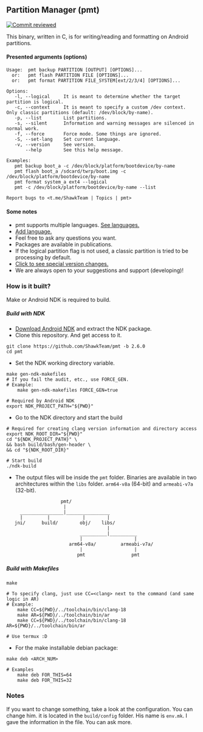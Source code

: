 ## Partition Manager (pmt)

[![Commit reviewed](https://github.com/ShawkTeam/pmt/actions/workflows/check_commits.yml/badge.svg)](https://github.com/ShawkTeam/pmt/actions/workflows/check_commits.yml)

This binary, written in C, is for writing/reading and formatting on Android partitions.

#### Presented arguments (options)

```
Usage:  pmt backup PARTITION [OUTPUT] [OPTIONS]...
  or:   pmt flash PARTITION FILE [OPTIONS]...
  or:   pmt format PARTITION FILE_SYSTEM[ext/2/3/4] [OPTIONS]...

Options:
   -l, --logical     It is meant to determine whether the target partition is logical.
   -c, --context     It is meant to specify a custom /dev context. Only classic partitions (default: /dev/block/by-name).
   -p, --list        List partitions.
   -s, --silent      Information and warning messages are silenced in normal work.
   -f, --force       Force mode. Some things are ignored.
   -S, --set-lang    Set current language.
   -v, --version     See version.
       --help        See this help message.

Examples:
   pmt backup boot_a -c /dev/block/platform/bootdevice/by-name
   pmt flash boot_a /sdcard/twrp/boot.img -c /dev/block/platform/bootdevice/by-name
   pmt format system_a ext4 --logical
   pmt -c /dev/block/platform/bootdevice/by-name --list

Report bugs to <t.me/ShawkTeam | Topics | pmt>
```

#### Some notes

- pmt supports multiple languages. [See languages.](https://github.com/ShawkTeam/pmt/blob/2.6.0/LANGUAGES.md)
- [Add language.](https://github.com/ShawkTeam/pmt/blob/2.6.0/ADD-LANGUAGES.md)
- Feel free to ask any questions you want.
- Packages are available in publications.
- If the logical partition flag is not used, a classic partition is tried to be processing by default.
- [Click to see special version changes.](https://github.com/ShawkTeam/pmt/blob/2.6.0/CHANGELOG.md)
- We are always open to your suggestions and support (developing)!

### How is it built?
Make or Android NDK is required to build.

##### Build with NDK
 - [Download Android NDK](https://developer.android.com/ndk/downloads) and extract the NDK package.
 - Clone this repository. And get access to it.
```
git clone https://github.com/ShawkTeam/pmt -b 2.6.0
cd pmt
```
 - Set the NDK working directory variable.
```
make gen-ndk-makefiles
# If you fail the audit, etc., use FORCE_GEN.
# Example:
    make gen-ndk-makefiles FORCE_GEN=true

# Required by Android NDK
export NDK_PROJECT_PATH="${PWD}"
```
 - Go to the NDK directory and start the build
```
# Required for creating clang version information and directory access
export NDK_ROOT_DIR="${PWD}"
cd "${NDK_PROJECT_PATH}" \
&& bash build/bash/gen-header \
&& cd "${NDK_ROOT_DIR}"

# Start build
./ndk-build
```
 - The output files will be inside the `pmt` folder. Binaries are available in two architectures within the `libs` folder. `arm64-v8a` (64-bit) and `armeabi-v7a` (32-bit).
```
                    pmt/
                     |
     ________________|________________
     |         |            |        |
   jni/      build/        obj/    libs/
                                     |
                           __________|__________
                           |                   |
                       arm64-v8a/         armeabi-v7a/
                           |                   |
                          pmt                 pmt
```

##### Build with Makefiles

```
make

# To specify clang, just use CC=<clang> next to the command (and same logic in AR)
# Example:
    make CC=${PWD}/../toolchain/bin/clang-18
    make AR=${PWD}/../toolchain/bin/ar
    make CC=${PWD}/../toolchain/bin/clang-18 AR=${PWD}/../toolchain/bin/ar

# Use termux :D
```
 - For the make installable debian package:

```
make deb <ARCH_NUM>

# Examples
    make deb FOR_THIS=64
    make deb FOR_THIS=32
```

### Notes
If you want to change something, take a look at the configuration. You can change him.
it is located in the `build/config` folder. His name is `env.mk`. I gave the information in the file. You can ask more.
